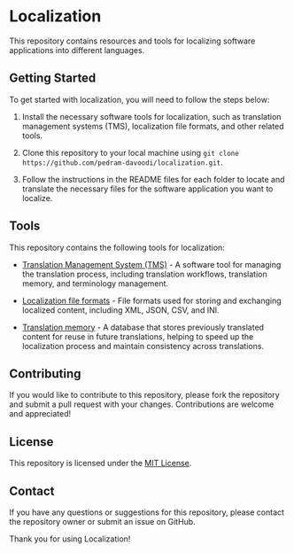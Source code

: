# Localization

This repository contains resources and tools for localizing software applications into different languages.

## Getting Started

To get started with localization, you will need to follow the steps below:

1. Install the necessary software tools for localization, such as translation management systems (TMS), localization file formats, and other related tools.

2. Clone this repository to your local machine using `git clone https://github.com/pedram-davoodi/localization.git`.

3. Follow the instructions in the README files for each folder to locate and translate the necessary files for the software application you want to localize.

## Tools

This repository contains the following tools for localization:

- [Translation Management System (TMS)](https://en.wikipedia.org/wiki/Translation_management_system) - A software tool for managing the translation process, including translation workflows, translation memory, and terminology management.

- [Localization file formats](https://en.wikipedia.org/wiki/Localization_file_format) - File formats used for storing and exchanging localized content, including XML, JSON, CSV, and INI.

- [Translation memory](https://en.wikipedia.org/wiki/Translation_memory) - A database that stores previously translated content for reuse in future translations, helping to speed up the localization process and maintain consistency across translations.

## Contributing

If you would like to contribute to this repository, please fork the repository and submit a pull request with your changes. Contributions are welcome and appreciated!

## License

This repository is licensed under the [MIT License](https://opensource.org/licenses/MIT).

## Contact

If you have any questions or suggestions for this repository, please contact the repository owner or submit an issue on GitHub.

Thank you for using Localization!
